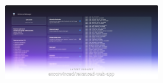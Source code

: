 [![Visit repository](https://github.com/exconvinced/revanced-web-app/blob/master/.preview/banner.png)](https://github.com/exconvinced/revanced-web-app)
